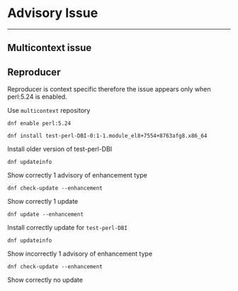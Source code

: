 Advisory Issue
==============

------------------
Multicontext issue
------------------

Reproducer
----------

Reproducer is context specific therefore the issue appears only when perl:5.24 is enabled.

Use `multicontext` repository

`dnf enable perl:5.24`

`dnf install test-perl-DBI-0:1-1.module_el8+7554+8763afg8.x86_64`

Install older version of test-perl-DBI

`dnf updateinfo`

Show correctly 1 advisory of enhancement type

`dnf check-update --enhancement`

Show correctly 1 update

`dnf update --enhancement`

Install correctly update for `test-perl-DBI`

`dnf updateinfo`

Show incorrectly 1 advisory of enhancement type

`dnf check-update --enhancement`

Show correctly no update


